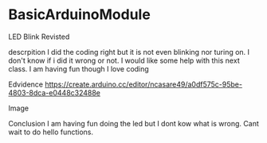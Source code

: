 # BasicArduinoModule


LED Blink Revisted


descrpition
I did the coding right but it is not even blinking nor turing on. I don't know if i did it wrong or not. I would like some help with this next class. I am having fun though I love coding


Edvidence
https://create.arduino.cc/editor/ncasare49/a0df575c-95be-4803-8dca-e0448c32488e



Image







Conclusion
I am having fun doing the led but I dont kow what is wrong. Cant wait to do hello functions.










